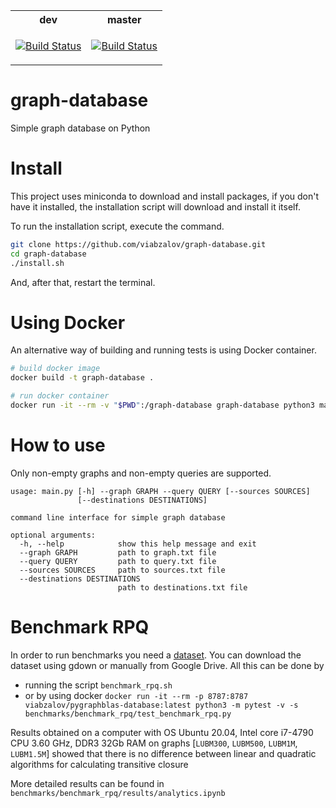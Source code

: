 <table>
<tr>
<th>
dev
</th>
<th>
master
</th>
</tr>
<tr>
<td>

[![Build Status](https://travis-ci.com/viabzalov/graph-database.svg?branch=dev)](https://travis-ci.com/viabzalov/graph-database)

</td>
<td>

[![Build Status](https://travis-ci.com/viabzalov/graph-database.svg?branch=master)](https://travis-ci.com/viabzalov/graph-database)

</td>
</tr>
</table>

# graph-database
Simple graph database on Python

# Install

This project uses miniconda to download and install packages, if you don't have it installed, the installation script will download and install it itself.

To run the installation script, execute the command.

```bash
git clone https://github.com/viabzalov/graph-database.git
cd graph-database
./install.sh
```

And, after that, restart the terminal.

# Using Docker

An alternative way of building and running tests is using Docker container.

```bash
# build docker image
docker build -t graph-database .

# run docker container
docker run -it --rm -v "$PWD":/graph-database graph-database python3 main.py
```

# How to use

Only non-empty graphs and non-empty queries are supported.

```
usage: main.py [-h] --graph GRAPH --query QUERY [--sources SOURCES]
               [--destinations DESTINATIONS]

command line interface for simple graph database

optional arguments:
  -h, --help            show this help message and exit
  --graph GRAPH         path to graph.txt file
  --query QUERY         path to query.txt file
  --sources SOURCES     path to sources.txt file
  --destinations DESTINATIONS
                        path to destinations.txt file

```

# Benchmark RPQ

In order to run benchmarks you need a [dataset](https://drive.google.com/file/d/19L7RUCJlkgWQpQRnp6hMb7MLXibB4jTp/view?usp=sharing). 
You can download the dataset using gdown or manually from Google Drive.
All this can be done by 
* running the script `benchmark_rpq.sh` 
* or by using docker ```docker run -it --rm -p 8787:8787 viabzalov/pygraphblas-database:latest python3 -m pytest -v -s benchmarks/benchmark_rpq/test_benchmark_rpq.py```

Results obtained on a computer with OS Ubuntu 20.04, Intel core i7-4790 CPU 3.60 GHz, DDR3 32Gb RAM on graphs [`LUBM300`, `LUBM500`, `LUBM1M`, `LUBM1.5M`] showed that there is no difference between linear and quadratic algorithms for calculating transitive closure

More detailed results can be found in `benchmarks/benchmark_rpq/results/analytics.ipynb`
